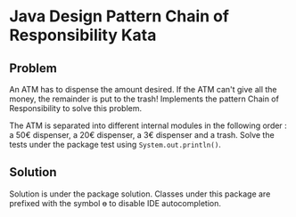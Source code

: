 # Java Design Pattern Chain of Responsibility Kata

## Problem
An ATM has to dispense the amount desired. If the ATM can't give all the money, the remainder is put to the trash!
Implements the pattern Chain of Responsibility to solve this problem. 

The ATM is separated into different internal modules in the following order : a 50€ dispenser, a 20€ dispenser, a 3€ dispenser and a trash.
Solve the tests under the package test using `System.out.println()`.

## Solution
Solution is under the package solution. Classes under this package are prefixed with the symbol ɵ to disable IDE autocompletion.
